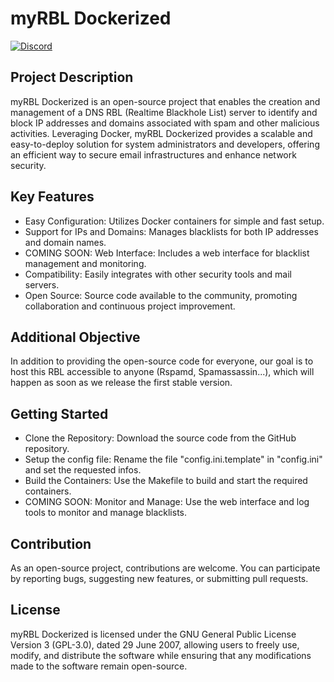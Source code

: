  # myRBL Dockerized

<a href="https://discord.gg/MYpbmNrvgc"><img src="https://img.shields.io/badge/Discord-5865F2?style=for-the-badge&logo=discord&logoColor=white" alt="Discord"></a>

## Project Description
myRBL Dockerized is an open-source project that enables the creation and management of a DNS RBL (Realtime Blackhole List) server to identify and block IP addresses and domains associated with spam and other malicious activities. Leveraging Docker, myRBL Dockerized provides a scalable and easy-to-deploy solution for system administrators and developers, offering an efficient way to secure email infrastructures and enhance network security.

## Key Features

- Easy Configuration: Utilizes Docker containers for simple and fast setup.
- Support for IPs and Domains: Manages blacklists for both IP addresses and domain names.
- COMING SOON: Web Interface: Includes a web interface for blacklist management and monitoring.
- Compatibility: Easily integrates with other security tools and mail servers.
- Open Source: Source code available to the community, promoting collaboration and continuous project improvement.

## Additional Objective
In addition to providing the open-source code for everyone, our goal is to host this RBL accessible to anyone (Rspamd, Spamassassin...), which will happen as soon as we release the first stable version.

## Getting Started
- Clone the Repository: Download the source code from the GitHub repository.
- Setup the config file: Rename the file "config.ini.template" in "config.ini" and set the requested infos.
- Build the Containers: Use the Makefile to build and start the required containers.
- COMING SOON: Monitor and Manage: Use the web interface and log tools to monitor and manage blacklists.

## Contribution
As an open-source project, contributions are welcome. You can participate by reporting bugs, suggesting new features, or submitting pull requests.

## License
myRBL Dockerized is licensed under the GNU General Public License Version 3 (GPL-3.0), dated 29 June 2007, allowing users to freely use, modify, and distribute the software while ensuring that any modifications made to the software remain open-source.
